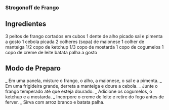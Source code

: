 ### Strogonoff de Frango 

## Ingredientes

3 peitos de frango cortados em cubos
1 dente de alho picado
sal e pimenta a gosto
1 cebola picada
2 colheres (sopa) de maionese
1 colher de manteiga
1/2 copo de ketchup
1/3 copo de mostarda
1 copo de cogumelos
1 copo de creme de leite
batata palha a gosto

## Modo de Preparo

_ Em uma panela, misture o frango, o alho, a maionese, o sal e a pimenta.
_ Em uma frigideira grande, derreta a manteiga e doure a cebola.
_ Junte o frango temperado até que esteja dourado.
_ Adicione os cogumelos, o ketchup e a mostarda.
_ Incorpore o creme de leite e retire do fogo antes de ferver.
_ Sirva com arroz branco e batata palha.

